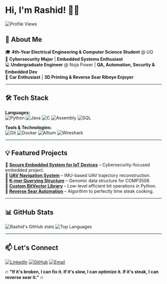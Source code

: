 # Hi, I'm Rashid! 👋🔥

![Profile Views](https://komarev.com/ghpvc/?username=yourusername&color=blue&style=flat-square)

## 🚀 About Me

🎓 **4th-Year Electrical Engineering & Computer Science Student** @ UQ  
🔬 **Cybersecurity Major** | **Embedded Systems Enthusiast**  
💻 **Undergraduate Engineer** @ Noja Power | **QA, Automation, Security & Embedded Dev**  
🚗 **Car Enthusiast** | **3D Printing & Reverse Sear Ribeye Enjoyer**  

---

## 🛠️ Tech Stack

**Languages:**  
![Python](https://img.shields.io/badge/Python-3776AB?style=for-the-badge&logo=python&logoColor=white)
![Java](https://img.shields.io/badge/Java-007396?style=for-the-badge&logo=java&logoColor=white)
![C](https://img.shields.io/badge/C-A8B9CC?style=for-the-badge&logo=c&logoColor=white)
![Assembly](https://img.shields.io/badge/Assembly-6E4C13?style=for-the-badge&logo=assemblyscript&logoColor=white)
![SQL](https://img.shields.io/badge/SQL-4479A1?style=for-the-badge&logo=mysql&logoColor=white)

**Tools & Technologies:**  
![Git](https://img.shields.io/badge/Git-F05032?style=for-the-badge&logo=git&logoColor=white)
![Docker](https://img.shields.io/badge/Docker-2496ED?style=for-the-badge&logo=docker&logoColor=white)
![Altium](https://img.shields.io/badge/Altium%20Designer-333333?style=for-the-badge&logo=altium-designer&logoColor=white)
![Wireshark](https://img.shields.io/badge/Wireshark-1679A7?style=for-the-badge&logo=wireshark&logoColor=white)

---

## 💡 Featured Projects

🔹 [**Secure Embedded System for IoT Devices**](#) – Cybersecurity-focused embedded project.  
🔹 [**UAV Navigation System**](#) – IMU-based UAV trajectory reconstruction.  
🔹 [**K-mer Querying Structure**](#) – Genomic data structure for COMP3506.  
🔹 [**Custom BitVector Library**](#) – Low-level efficient bit operations in Python.  
🔹 [**Reverse Sear Automation**](#) – Algorithm to perfectly time steak cooking.  

---

## 📊 GitHub Stats

![Rashid's GitHub stats](https://github-readme-stats.vercel.app/api?username=yourusername&show_icons=true&theme=tokyonight)
![Top Languages](https://github-readme-stats.vercel.app/api/top-langs/?username=yourusername&layout=compact&theme=tokyonight)

---

## 📫 Let's Connect

[![LinkedIn](https://img.shields.io/badge/LinkedIn-0077B5?style=for-the-badge&logo=linkedin&logoColor=white)](https://www.linkedin.com/in/adnaanbuksh)
[![GitHub](https://img.shields.io/badge/GitHub-181717?style=for-the-badge&logo=github&logoColor=white)](https://github.com/Buksh-head)
[![Email](https://img.shields.io/badge/Email-D14836?style=for-the-badge&logo=gmail&logoColor=white)](mailto:adubuksh@gmail.com)

🔥 **"If it's broken, I can fix it. If it's slow, I can optimize it. If it's steak, I can reverse sear it."** 🔥


<!--## Hi there 👋


**Buksh-head/Buksh-head** is a ✨ _special_ ✨ repository because its `README.md` (this file) appears on your GitHub profile.

Here are some ideas to get you started:

- 🔭 I’m currently working on ...
- 🌱 I’m currently learning ...
- 👯 I’m looking to collaborate on ...
- 🤔 I’m looking for help with ...
- 💬 Ask me about ...
- 📫 How to reach me: ...
- 😄 Pronouns: ...
- ⚡ Fun fact: ...
-->
